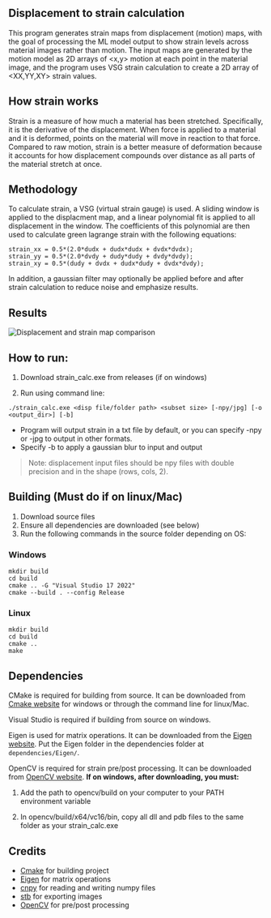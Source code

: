 ## Displacement to strain calculation

This program generates strain maps from displacement (motion) maps, with the goal of processing the ML model output to show strain levels across material images rather than motion. The input maps are generated by the motion model as 2D arrays of <x,y> motion at each point in the material image, and the program uses VSG strain calculation to create a 2D array of <XX,YY,XY> strain values. 

## How strain works

Strain is a measure of how much a material has been stretched. Specifically, it is the derivative of the displacement. When force is applied to a material and it is deformed, points on the material will move in reaction to that force. Compared to raw motion, strain is a better measure of deformation because it accounts for how displacement compounds over distance as all parts of the material stretch at once.

## Methodology

To calculate strain, a VSG (virtual strain gauge) is used. A sliding window is applied to the displacment map, and a linear polynomial fit is applied to all displacement in the window. The coefficients of this polynomial are then used to calculate green lagrange strain with the following equations:

```
strain_xx = 0.5*(2.0*dudx + dudx*dudx + dvdx*dvdx);
strain_yy = 0.5*(2.0*dvdy + dudy*dudy + dvdy*dvdy);
strain_xy = 0.5*(dudy + dvdx + dudx*dudy + dvdx*dvdy);
```

In addition, a gaussian filter may optionally be applied before and after strain calculation to reduce noise and emphasize results.

## Results

![Displacement and strain map comparison](https://i.ibb.co/bg7qw2By/Figure-1-2.png)

## How to run:

1. Download strain_calc.exe from releases (if on windows)

2. Run using command line:

```
./strain_calc.exe <disp file/folder path> <subset size> [-npy/jpg] [-o <output_dir>] [-b]
```

- Program will output strain in a txt file by default, or you can specify -npy or -jpg to output in other formats.
- Specify -b to apply a gaussian blur to input and output

> Note: displacement input files should be npy files with double precision and in the shape (rows, cols, 2).

## Building (Must do if on linux/Mac)

1. Download source files
2. Ensure all dependencies are downloaded (see below)
3. Run the following commands in the source folder depending on OS:

### Windows

```
mkdir build
cd build
cmake .. -G "Visual Studio 17 2022"
cmake --build . --config Release
```

### Linux

```
mkdir build
cd build
cmake ..
make
```

## Dependencies

CMake is required for building from source. It can be downloaded from [Cmake website](https://cmake.org/download/) for windows 
or through the command line for linux/Mac.

Visual Studio is required if building from source on windows.

Eigen is used for matrix operations. It can be downloaded from the [Eigen website](http://eigen.tuxfamily.org/index.php).
Put the Eigen folder in the dependencies folder at `dependencies/Eigen/`.

OpenCV is required for strain pre/post processing. It can be downloaded from [OpenCV website](https://opencv.org/releases/).
**If on windows, after downloading, you must:**

1. Add the path to opencv/build on your computer to your PATH environment variable

2. In opencv/build/x64/vc16/bin, copy all dll and pdb files to the same folder as your strain_calc.exe

## Credits

- [Cmake](https://cmake.org/) for building project
- [Eigen](http://eigen.tuxfamily.org/index.php) for matrix operations
- [cnpy](https://github.com/rogersce/cnpy) for reading and writing numpy files
- [stb](https://github.com/nothings/stb/tree/master) for exporting images
- [OpenCV](https://github.com/opencv/opencv/tree/4.11.0) for pre/post processing
